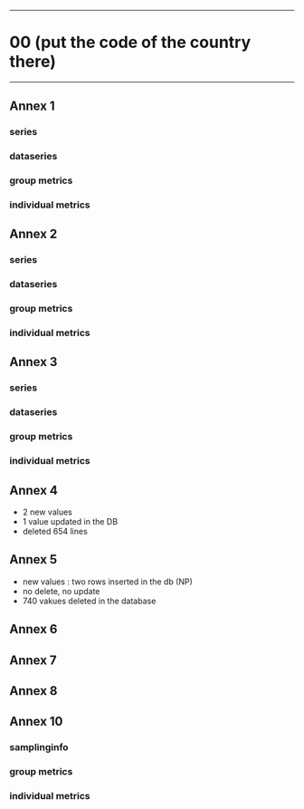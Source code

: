 -----------------------------------------------------------
# 00 (put the code of the country there) 
-----------------------------------------------------------

## Annex 1

### series

### dataseries


### group metrics


### individual metrics

## Annex 2

### series

### dataseries


### group metrics


### individual metrics



## Annex 3

### series

### dataseries


### group metrics


### individual metrics



## Annex 4

* 2 new values
* 1 value updated in the DB
* deleted 654 lines


## Annex 5

* new values : two rows inserted in the db (NP)
* no delete, no update
* 740 vakues deleted in the database

## Annex 6



## Annex 7



## Annex 8



## Annex 10

### samplinginfo


### group metrics


### individual metrics

